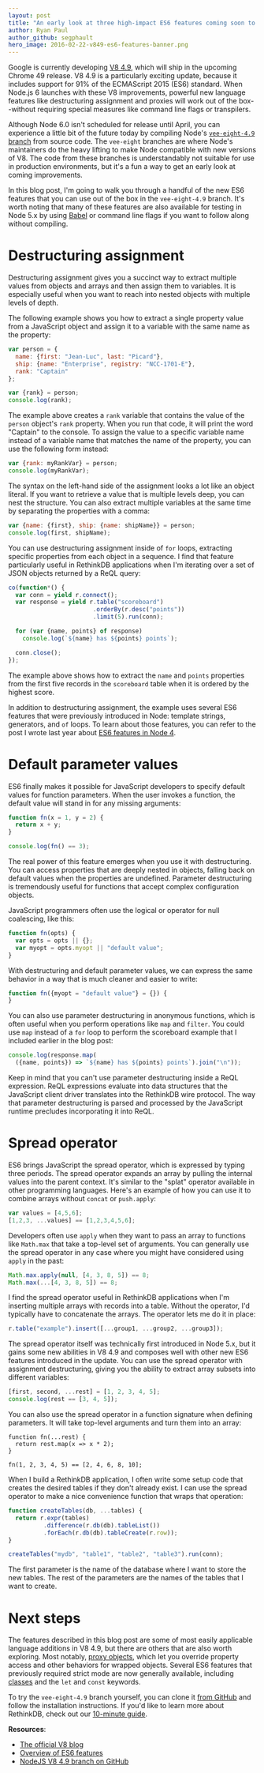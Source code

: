 ```yaml
---
layout: post
title: "An early look at three high-impact ES6 features coming soon to Node.js"
author: Ryan Paul
author_github: segphault
hero_image: 2016-02-22-v849-es6-features-banner.png
---
```


Google is currently developing [V8 4.9][49post], which will ship in the
upcoming Chrome 49 release. V8 4.9 is a particularly exciting update,
because it includes support for 91% of the ECMAScript 2015 (ES6) standard.
When Node.js 6 launches with these V8 improvements, powerful new language
features like destructuring assignment and proxies will work out of the
box--without requiring special measures like command line flags or
transpilers.

Although Node 6.0 isn't scheduled for release until April, you can
experience a little bit of the future today by compiling Node's
[`vee-eight-4.9` branch][49branch] from source code. The `vee-eight`
branches are where Node's maintainers do the heavy lifting to make Node
compatible with new versions of V8. The code from these branches is
understandably not suitable for use in production environments, but it's a
fun a way to get an early look at coming improvements.

In this blog post, I'm going to walk you through a handful of the new ES6
features that you can use out of the box in the `vee-eight-4.9` branch. It's
worth noting that many of these features are also available for testing in
Node 5.x by using [Babel][] or command line flags if you want to follow
along without compiling.

<!--more-->

# Destructuring assignment

Destructuring assignment gives you a succinct way to extract multiple values
from objects and arrays and then assign them to variables. It is especially
useful when you want to reach into nested objects with multiple levels of
depth.

The following example shows you how to extract a single property value from
a JavaScript object and assign it to a variable with the same name as the
property:

```javascript
var person = {
  name: {first: "Jean-Luc", last: "Picard"},
  ship: {name: "Enterprise", registry: "NCC-1701-E"},
  rank: "Captain"
};

var {rank} = person;
console.log(rank); 
```

The example above creates a `rank` variable that contains the value of the
`person` object's `rank` property. When you run that code, it will print the
word "Captain" to the console. To assign the value to a specific variable
name instead of a variable name that matches the name of the property, you
can use the following form instead:

```javascript
var {rank: myRankVar} = person;
console.log(myRankVar); 
```

The syntax on the left-hand side of the assignment looks a lot like an
object literal. If you want to retrieve a value that is multiple levels
deep, you can nest the structure. You can also extract multiple variables at
the same time by separating the properties with a comma:

```javascript
var {name: {first}, ship: {name: shipName}} = person;
console.log(first, shipName);
```

You can use destructuring assignment inside of `for` loops, extracting
specific properties from each object in a sequence. I find that feature
particularly useful in RethinkDB applications when I'm iterating over a set
of JSON objects returned by a ReQL query:

```javascript
co(function*() {
  var conn = yield r.connect();
  var response = yield r.table("scoreboard")
                        .orderBy(r.desc("points"))
                        .limit(5).run(conn);

  for (var {name, points} of response)
    console.log(`${name} has ${points} points`);

  conn.close();
});
```

The example above shows how to extract the `name` and `points` properties
from the first five records in the `scoreboard` table when it is ordered by
the highest score.

In addition to destructuring assignment, the example uses several ES6
features that were previously introduced in Node: template strings,
generators, and `of` loops. To learn about those features, you can refer to
the post I wrote last year about [ES6 features in Node 4][node4post].  

# Default parameter values

ES6 finally makes it possible for JavaScript developers to specify default
values for function parameters. When the user invokes a function, the
default value will stand in for any missing arguments:

```javascript
function fn(x = 1, y = 2) {
  return x + y;
}

console.log(fn() == 3);
```

The real power of this feature emerges when you use it with destructuring.
You can access properties that are deeply nested in objects, falling back on
default values when the properties are undefined. Parameter destructuring is
tremendously useful for functions that accept complex configuration objects.

JavaScript programmers often use the logical or operator for null
coalescing, like this:

```javascript
function fn(opts) {
  var opts = opts || {};
  var myopt = opts.myopt || "default value";
}
```

With destructuring and default parameter values, we can express the same
behavior in a way that is much cleaner and easier to write:

```javascript
function fn({myopt = "default value"} = {}) {
}
```

You can also use parameter destructuring in anonymous functions, which is
often useful when you perform operations like `map` and `filter`. You could
use `map` instead of a `for` loop to perform the scoreboard example that I
included earlier in the blog post:

```javascript
console.log(response.map(
  ({name, points}) => `${name} has ${points} points`).join("\n"));
```

Keep in mind that you can't use parameter destructuring inside a ReQL
expression. ReQL expressions evaluate into data structures that the
JavaScript client driver translates into the RethinkDB wire protocol. The
way that parameter destructuring is parsed and processed by the JavaScript
runtime precludes incorporating it into ReQL.

# Spread operator

ES6 brings JavaScript the spread operator, which is expressed by typing
three periods. The spread operator expands an array by pulling the internal
values into the parent context. It's similar to the "splat" operator
available in other programming languages. Here's an example of how you can
use it to combine arrays without `concat` or `push.apply`:

```javascript
var values = [4,5,6];
[1,2,3, ...values] == [1,2,3,4,5,6];
```

Developers often use `apply` when they want to pass an array to functions
like `Math.max` that take a top-level set of arguments. You can generally
use the spread operator in any case where you might have considered using
`apply` in the past:

```javascript
Math.max.apply(null, [4, 3, 8, 5]) == 8;
Math.max(...[4, 3, 8, 5]) == 8;
```

I find the spread operator useful in RethinkDB applications when I'm
inserting multiple arrays with records into a table. Without the operator,
I'd typically have to concatenate the arrays. The operator lets me do it in
place:

```javascript
r.table("example").insert([...group1, ...group2, ...group3]);
```

The spread operator itself was technically first introduced in Node 5.x, but it gains
some new abilities in V8 4.9 and composes well with other new ES6 features
introduced in the update. You can use the spread operator with assignment destructuring,
giving you the ability to extract array subsets into different variables:

```javascript
[first, second, ...rest] = [1, 2, 3, 4, 5];
console.log(rest == [3, 4, 5]);
```

You can also use the spread operator in a function signature when defining
parameters. It will take top-level arguments and turn them into an array:

```javscript
function fn(...rest) {
  return rest.map(x => x * 2);
}

fn(1, 2, 3, 4, 5) == [2, 4, 6, 8, 10];
```

When I build a RethinkDB application, I often write some setup code that
creates the desired tables if they don't already exist. I can use the spread
operator to make a nice convenience function that wraps that operation:

```javascript
function createTables(db, ...tables) {
  return r.expr(tables)
          .difference(r.db(db).tableList())
          .forEach(r.db(db).tableCreate(r.row));
}

createTables("mydb", "table1", "table2", "table3").run(conn);
```

The first parameter is the name of the database where I want to store the
new tables. The rest of the parameters are the names of the tables that I
want to create.

# Next steps

The features described in this blog post are some of most easily applicable
language additions in V8 4.9, but there are others that are also worth
exploring. Most notably, [proxy objects][], which let you override property
access and other behaviors for wrapped objects. Several ES6 features that
previously required strict mode are now generally available, including
[classes][] and the `let` and `const` keywords.

To try the `vee-eight-4.9` branch yourself, you can clone it
[from GitHub][49branch] and follow the installation instructions.
If you'd like to learn more about RethinkDB, check out our
[10-minute guide][10min].

**Resources**:

* [The official V8 blog][49post]
* [Overview of ES6 features][es6overview]
* [NodeJS V8 4.9 branch on GitHub][49branch]

[49post]: http://v8project.blogspot.com/2016/01/v8-release-49.html
[49branch]: https://github.com/nodejs/node/tree/vee-eight-4.9
[Babel]: https://babeljs.io/
[node4post]: /blog/node-4/
[proxy objects]: https://developer.mozilla.org/en-US/docs/Web/JavaScript/Reference/Global_Objects/Proxy
[classes]: https://developer.mozilla.org/en-US/docs/Web/JavaScript/Reference/Classes
[10min]: /docs/guide/javascript/
[es6overview]: http://es6-features.org/
